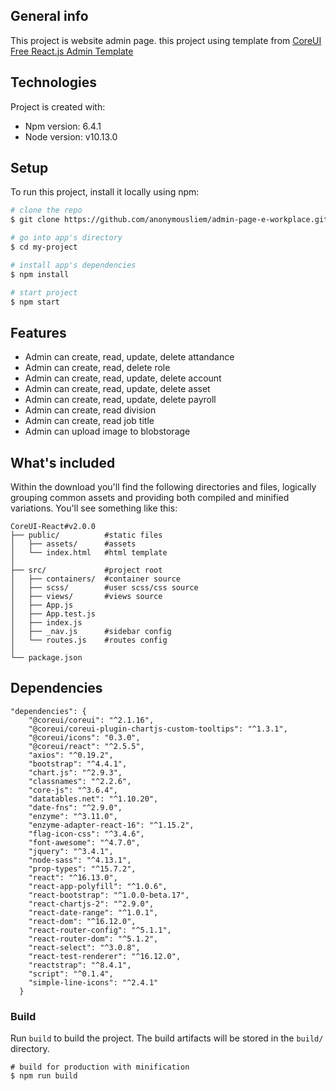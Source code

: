 ## General info
This project is website admin page. this project using template from [CoreUI Free React.js Admin Template](https://github.com/coreui/coreui-free-react-admin-template)
	
## Technologies
Project is created with:
* Npm version: 6.4.1
* Node version: v10.13.0
	
## Setup
To run this project, install it locally using npm:

``` bash
# clone the repo
$ git clone https://github.com/anonymousliem/admin-page-e-workplace.git my-project

# go into app's directory
$ cd my-project

# install app's dependencies
$ npm install

# start project
$ npm start

```
## Features
* Admin can create, read, update, delete attandance
* Admin can create, read, delete role
* Admin can create, read, update, delete account
* Admin can create, read, update, delete asset
* Admin can create, read, update, delete payroll
* Admin can create, read division
* Admin can create, read job title
* Admin can upload image to blobstorage

## What's included

Within the download you'll find the following directories and files, logically grouping common assets and providing both compiled and minified variations. You'll see something like this:


```
CoreUI-React#v2.0.0
├── public/          #static files
│   ├── assets/      #assets
│   └── index.html   #html template
│
├── src/             #project root
│   ├── containers/  #container source
│   ├── scss/        #user scss/css source
│   ├── views/       #views source
│   ├── App.js
│   ├── App.test.js
│   ├── index.js
│   ├── _nav.js      #sidebar config
│   └── routes.js    #routes config
│
└── package.json
```

## Dependencies
```
"dependencies": {
    "@coreui/coreui": "^2.1.16",
    "@coreui/coreui-plugin-chartjs-custom-tooltips": "^1.3.1",
    "@coreui/icons": "0.3.0",
    "@coreui/react": "^2.5.5",
    "axios": "^0.19.2",
    "bootstrap": "^4.4.1",
    "chart.js": "^2.9.3",
    "classnames": "^2.2.6",
    "core-js": "^3.6.4",
    "datatables.net": "^1.10.20",
    "date-fns": "^2.9.0",
    "enzyme": "^3.11.0",
    "enzyme-adapter-react-16": "^1.15.2",
    "flag-icon-css": "^3.4.6",
    "font-awesome": "^4.7.0",
    "jquery": "^3.4.1",
    "node-sass": "^4.13.1",
    "prop-types": "^15.7.2",
    "react": "^16.13.0",
    "react-app-polyfill": "^1.0.6",
    "react-bootstrap": "^1.0.0-beta.17",
    "react-chartjs-2": "^2.9.0",
    "react-date-range": "^1.0.1",
    "react-dom": "^16.12.0",
    "react-router-config": "^5.1.1",
    "react-router-dom": "^5.1.2",
    "react-select": "^3.0.8",
    "react-test-renderer": "^16.12.0",
    "reactstrap": "^8.4.1",
    "script": "^0.1.4",
    "simple-line-icons": "^2.4.1"
  }
```

### Build

Run `build` to build the project. The build artifacts will be stored in the `build/` directory.

```
# build for production with minification
$ npm run build
```
